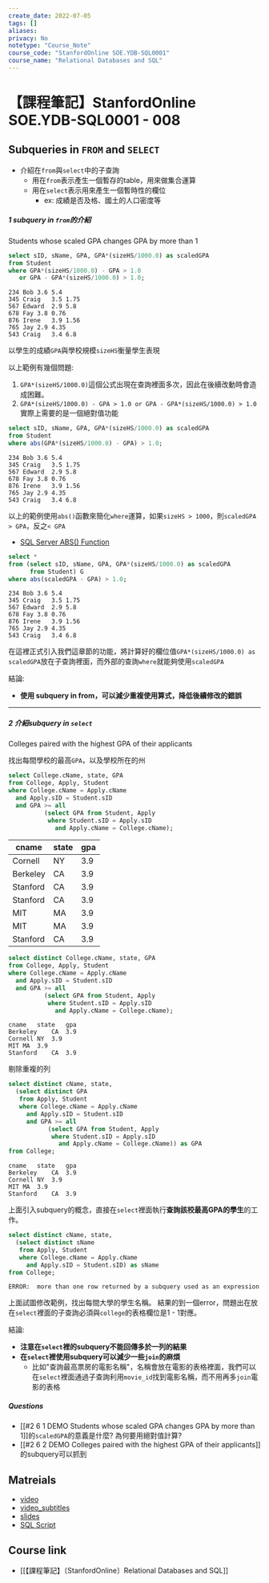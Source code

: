 ```yaml
---
create_date: 2022-07-05
tags: []	
aliases:
privacy: No
notetype: "Course_Note"
course_code: "StanfordOnline SOE.YDB-SQL0001"
course_name: "Relational Databases and SQL"
---
```


# 【課程筆記】StanfordOnline SOE.YDB-SQL0001 - 008

## Subqueries in `FROM` and `SELECT`

- 介紹在`from`與`select`中的子查詢
	- 用在`from`表示產生一個暫存的table，用來做集合運算
	- 用在`select`表示用來產生一個暫時性的欄位
		- ex: 成績是否及格、國土的人口密度等

##### 1 subquery in `from`的介紹

Students whose scaled GPA changes GPA by more than 1

``` sql
select sID, sName, GPA, GPA*(sizeHS/1000.0) as scaledGPA
from Student
where GPA*(sizeHS/1000.0) - GPA > 1.0
   or GPA - GPA*(sizeHS/1000.0) > 1.0;
```

``` csv
234	Bob	3.6	5.4
345	Craig	3.5	1.75
567	Edward	2.9	5.8
678	Fay	3.8	0.76
876	Irene	3.9	1.56
765	Jay	2.9	4.35
543	Craig	3.4	6.8
```

以學生的成績`GPA`與學校規模`sizeHS`衡量學生表現

以上範例有幾個問題:

1. `GPA*(sizeHS/1000.0)`這個公式出現在查詢裡面多次，因此在後續改動時會造成困難。
2. `GPA*(sizeHS/1000.0) - GPA > 1.0 or GPA - GPA*(sizeHS/1000.0) > 1.0`實際上需要的是一個絕對值功能

``` sql
select sID, sName, GPA, GPA*(sizeHS/1000.0) as scaledGPA
from Student
where abs(GPA*(sizeHS/1000.0) - GPA) > 1.0;
```

``` csv
234	Bob	3.6	5.4
345	Craig	3.5	1.75
567	Edward	2.9	5.8
678	Fay	3.8	0.76
876	Irene	3.9	1.56
765	Jay	2.9	4.35
543	Craig	3.4	6.8
```

以上的範例使用`abs()`函數來簡化`where`運算，如果`sizeHS > 1000`，則`scaledGPA > GPA`，反之`< GPA`

- [SQL Server ABS() Function](https://www.w3schools.com/sql/func_sqlserver_abs.asp)

``` sql
select *
from (select sID, sName, GPA, GPA*(sizeHS/1000.0) as scaledGPA
      from Student) G
where abs(scaledGPA - GPA) > 1.0;
```

``` csv
234	Bob	3.6	5.4
345	Craig	3.5	1.75
567	Edward	2.9	5.8
678	Fay	3.8	0.76
876	Irene	3.9	1.56
765	Jay	2.9	4.35
543	Craig	3.4	6.8
```

在這裡正式引入我們這章節的功能，將計算好的欄位值`GPA*(sizeHS/1000.0) as scaledGPA`放在子查詢裡面，而外部的查詢`where`就能夠使用`scaledGPA`

結論:
- **使用 subquery in from，可以減少重複使用算式，降低後續修改的錯誤**

---

##### 2  介紹subquery in `select`

Colleges paired with the highest GPA of their applicants

找出每間學校的最高`GPA`，以及學校所在的州

``` sql
select College.cName, state, GPA
from College, Apply, Student
where College.cName = Apply.cName
  and Apply.sID = Student.sID
  and GPA >= all
          (select GPA from Student, Apply
           where Student.sID = Apply.sID
             and Apply.cName = College.cName);
```

| cname | state | gpa |
| --- | --- | --- |
| Cornell | NY | 3.9 |
| Berkeley | CA | 3.9 |
| Stanford | CA | 3.9 |
| Stanford | CA | 3.9 |
| MIT | MA | 3.9 |
| MIT | MA | 3.9 |
| Stanford | CA | 3.9 |

``` sql
select distinct College.cName, state, GPA
from College, Apply, Student
where College.cName = Apply.cName
  and Apply.sID = Student.sID
  and GPA >= all
          (select GPA from Student, Apply
           where Student.sID = Apply.sID
             and Apply.cName = College.cName);
```

``` csv
cname	state	gpa
Berkeley	CA	3.9
Cornell	NY	3.9
MIT	MA	3.9
Stanford	CA	3.9
```

剔除重複的列

``` sql
select distinct cName, state,
  (select distinct GPA
   from Apply, Student
   where College.cName = Apply.cName
     and Apply.sID = Student.sID
     and GPA >= all
           (select GPA from Student, Apply
            where Student.sID = Apply.sID
              and Apply.cName = College.cName)) as GPA
from College;
```

``` csv
cname	state	gpa
Berkeley	CA	3.9
Cornell	NY	3.9
MIT	MA	3.9
Stanford	CA	3.9
```

上面引入subquery的概念，直接在`select`裡面執行**查詢該校最高GPA的學生**的工作。

``` sql
select distinct cName, state,
  (select distinct sName
   from Apply, Student
   where College.cName = Apply.cName
     and Apply.sID = Student.sID) as sName
from College;
```

``` csv
ERROR:  more than one row returned by a subquery used as an expression
```

上面試圖修改範例，找出每間大學的學生名稱。
結果的到一個error，問題出在放在`select`裡面的子查詢必須與`college`的表格欄位是1 - 1對應。

結論:
- **注意在`select`裡的subquery不能回傳多於一列的結果**
- **在`select`裡使用subquery可以減少一些`join`的麻煩**
	- 比如"查詢最高票房的電影名稱"，名稱會放在電影的表格裡面，我們可以在`select`裡面通過子查詢利用`movie_id`找到電影名稱，而不用再多`join`電影的表格

##### Questions

- [[#2 6 1 DEMO Students whose scaled GPA changes GPA by more than 1]]的`scaledGPA`的意義是什麼? 為何要用絕對值計算?
- [[#2 6 2 DEMO Colleges paired with the highest GPA of their applicants]]的subquery可以抓到

## Matreials

- [video](https://edx-video.net/StanfordOnlineSOE.YDB-SQL0001-V000500_DTH.mp4)
- [video_subtitles](https://courses.edx.org/courses/course-v1:StanfordOnline+SOE.YDB-SQL0001+2T2020/xblock/block-v1:StanfordOnline+SOE.YDB-SQL0001+2T2020+type@video+block@vid-subqueries_in_from_and_select/handler/transcript/download)
- [slides](https://courses.edx.org/asset-v1:StanfordOnline+SOE.YDB-SQL0001+2T2020+type@asset+block@SQLSubqueriesFromSelect.pdf)
- [SQL Script](https://courses.edx.org/assets/courseware/v1/f0fe505318b00ab6c3f2e62720e48e1f/asset-v1:StanfordOnline+SOE.YDB-SQL0001+2T2020+type@asset+block/SubqueriesFromSelect.sql)

## Course link

- [[【課程筆記】〔StanfordOnline〕Relational Databases and SQL]]